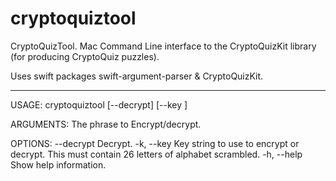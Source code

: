 # cryptoquiztool

CryptoQuizTool.
Mac Command Line interface to the CryptoQuizKit library (for producing CryptoQuiz puzzles).

Uses swift packages swift-argument-parser & CryptoQuizKit.

---

USAGE: cryptoquiztool [--decrypt] [--key <key>] <phrase>

ARGUMENTS:
  <phrase>                The phrase to Encrypt/decrypt. 

OPTIONS:
  --decrypt               Decrypt. 
  -k, --key <key>         Key string to use to encrypt or decrypt. This must contain 26 letters of alphabet scrambled. 
  -h, --help              Show help information.

